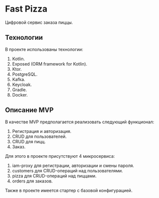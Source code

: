 # Fast Pizza

Цифровой сервис заказа пиццы.

## Технологии

В проекте использованы технологии:
1. Kotlin.
2. Exposed (ORM framework for Kotlin).
3. Ktor.
4. PostgreSQL.
5. Kafka.
6. Keycloak.
7. Gradle.
8. Docker.

## Описание MVP

В качестве MVP предполагается реализовать следующий функционал:
1. Регистрация и авторизация.
2. CRUD для пользователей.
3. CRUD для пицц.
4. Заказ.

Для этого в проекте присутствуют 4 микросервиса:
1. iam-proxy для регистрации, авторизации и смены пароля.
2. customers для CRUD-операций над пользователями.
3. pizza для CRUD-операций над пиццами.
4. orders для заказов.

Также в проекте имеется стартер с базовой конфигурацией.
